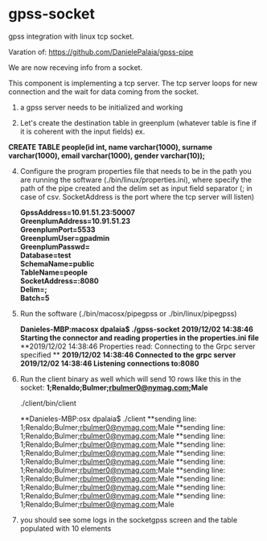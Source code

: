# gpss-socket

gpss integration with linux tcp socket.

Varation of:
https://github.com/DanielePalaia/gpss-pipe

We are now receving info from a socket.

This component is implementing a tcp server. The tcp server loops for new connection and the wait for data coming from the socket. </br>

1) a gpss server needs to be initialized and working </br>

3) Let's create the destination table in greenplum (whatever table is fine if it is coherent with the input fields) ex. </br>

**CREATE TABLE people(id int, name varchar(1000), surname varchar(1000), email varchar(1000), gender varchar(10));** </br>

4) Configure the program properties file that needs to be in the path you are running the software (./bin/linux/properties.ini), where specify the path of the pipe created and the delim set as input field separator (; in case of csv. SocketAddress is the port where the tcp server will listen) </br>

   **GpssAddress=10.91.51.23:50007</br>**
   **GreenplumAddress=10.91.51.23</br>**
   **GreenplumPort=5533</br>**
   **GreenplumUser=gpadmin</br>**
   **GreenplumPasswd=</br>**
   **Database=test</br>**
   **SchemaName=public</br>**
   **TableName=people</br>**
   **SocketAddress=:8080</br>**
   **Delim=;</br>**
   **Batch=5</br>**

5) Run the software (./bin/macosx/pipegpss or ./bin/linux/pipegpss) </br>

   **Danieles-MBP:macosx dpalaia$ ./gpss-socket**
   **2019/12/02 14:38:46 Starting the connector and reading properties in the properties.ini file**
   **2019/12/02 14:38:46 Properties read: Connecting to the Grpc server specified  **
   **2019/12/02 14:38:46 Connected to the grpc server**
   **2019/12/02 14:38:46 Listening connections to:8080**

6) Run the client binary as well which will send 10 rows like this in the socket:
   **1;Renaldo;Bulmer;rbulmer0@nymag.com;Male**

   ./client/bin/client
   
   **Danieles-MBP:osx dpalaia$ ./client
   **sending line: 1;Renaldo;Bulmer;rbulmer0@nymag.com;Male
   **sending line: 1;Renaldo;Bulmer;rbulmer0@nymag.com;Male
   **sending line: 1;Renaldo;Bulmer;rbulmer0@nymag.com;Male
   **sending line: 1;Renaldo;Bulmer;rbulmer0@nymag.com;Male
   **sending line: 1;Renaldo;Bulmer;rbulmer0@nymag.com;Male
   **sending line: 1;Renaldo;Bulmer;rbulmer0@nymag.com;Male
   **sending line: 1;Renaldo;Bulmer;rbulmer0@nymag.com;Male
   **sending line: 1;Renaldo;Bulmer;rbulmer0@nymag.com;Male
   **sending line: 1;Renaldo;Bulmer;rbulmer0@nymag.com;Male
   **sending line: 1;Renaldo;Bulmer;rbulmer0@nymag.com;Male
  

7) you should see some logs in the socketgpss screen and the table populated with 10 elements </br>
